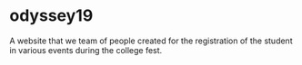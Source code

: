 # odyssey19
A website that we team of people created for the registration of the student in various events during the college fest.
